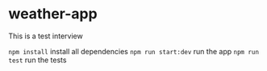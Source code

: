 # weather-app
This is a test interview

```npm install``` install all dependencies
```npm run start:dev``` run the app
```npm run test``` run the tests
